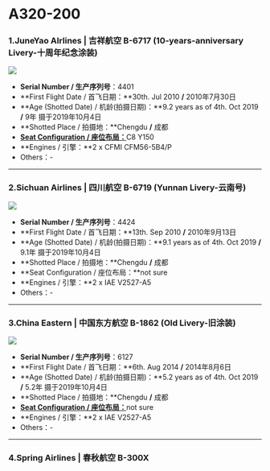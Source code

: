 # A320-200

### 1.JuneYao AIrlines | 吉祥航空 B-6717 (10-years-anniversary Livery-十周年纪念涂装)

![](http://pyjvbivyg.bkt.clouddn.com/A320_HO_B-6717%28%E5%8D%81%E5%91%A8%E5%B9%B4%E6%B6%82%E8%A3%85%29.jpg)

- **Serial Number / 生产序列号**：4401
- **First Flight Date / 首飞日期：**30th. Jul 2010  **/**  2010年7月30日
- **Age (Shotted Date) / 机龄(拍摄日期)：**9.2 years as of 4th. Oct 2019  **/**  9年  摄于2019年10月4日
- **Shotted Place / 拍摄地：**Chengdu  **/**  成都
- [**Seat Configuration / 座位布局：**](http://www.juneyaoair.com/pages/services/flightType.aspx)C8 Y150
- **Engines / 引擎：**2 x CFMI CFM56-5B4/P
- Others：-

****

### 2.Sichuan Airlines | 四川航空 B-6719 (Yunnan Livery-云南号)

![](http://pyjvbivyg.bkt.clouddn.com/A320_3U_B-6719.jpg)

- **Serial Number / 生产序列号**：4424
- **First Flight Date / 首飞日期：**13th. Sep 2010  **/**  2010年9月13日
- **Age (Shotted Date) / 机龄(拍摄日期)：**9.1 years as of 4th. Oct 2019  **/**  9.1年  摄于2019年10月4日
- **Shotted Place / 拍摄地：**Chengdu  **/**  成都
- **Seat Configuration / 座位布局：**not sure
- **Engines / 引擎：**2 x IAE V2527-A5
- Others：-

****

### 3.China Eastern | 中国东方航空 B-1862 (Old Livery-旧涂装)

![](http://pyjvbivyg.bkt.clouddn.com/A320_MU_B-1862.jpg)

- **Serial Number / 生产序列号**：6127
- **First Flight Date / 首飞日期：**6th. Aug 2014  **/**  2014年8月6日
- **Age (Shotted Date) / 机龄(拍摄日期)：**5.2 years as of 4th. Oct 2019  **/**  5.2年  摄于2019年10月4日
- **Shotted Place / 拍摄地：**Chengdu  **/**  成都
- [**Seat Configuration / 座位布局：**](http://www.ceair.com/guide2/dhjd/jxzs.html)not sure
- **Engines / 引擎：**2 x IAE V2527-A5
- Others：-

****

### 4.Spring Airlines | 春秋航空 B-300X

![]()

